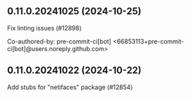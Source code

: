 ## 0.11.0.20241025 (2024-10-25)

Fix linting issues (#12898)

Co-authored-by: pre-commit-ci[bot] <66853113+pre-commit-ci[bot]@users.noreply.github.com>

## 0.11.0.20241022 (2024-10-22)

Add stubs for "netifaces" package (#12854)

